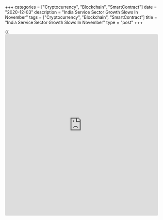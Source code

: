 +++
categories = ["Cryptocurrency", "Blockchain", "SmartContract"]
date = "2020-12-03"
description = "India Service Sector Growth Slows In November"
tags = ["Cryptocurrency", "Blockchain", "SmartContract"]
title = "India Service Sector Growth Slows In November"
type = "post"
+++

{{<iframe id="large-banner" src="https://www.bounty.group/#slide=19.0" width="100%" height="600" scrolling="no" style="border: 0px solid rgb(216, 221, 230); border-radius: 3px;">}}

India's service sector activity rose at a softer pace in November,
survey results from IHS Markit showed Thursday.

The IHS Markit services Purchasing Managers' Index fell to 53.7 in
November from 54.1 in October. Economists had forecast a score of 55.5.
Any reading above 50.0 indicates expansion in the sector.

New [business][1] inflows rose for the second straight month in November
and total new work increased. New export orders declined sharply in
November.

International sales fell for the ninth month in a row and outstanding
business increased further.

The pace of backlogs accumulation quickened. The employment increased in
November, with the rate of employment rising marginally.

Input prices continued to rise in November and selling prices rose at an
above trend rate. The latest growth was the quickest since July 2017.

The business confidence in the next 12 months increased and the overall
degree of optimism improved to the highest in nine months. Positive
sentiment increased by hopes that vaccine for Covid-19 will be rolled
out.

The survey showed that the composite output index, which combines
services and manufacturing output, fell to 56.3 in November from 58.0 in
the previous month.

"Low interest rates aimed at mitigating the negative impacts of COVID-19
on the [economy][2] and the latest rise in services employment are
supportive factors for domestic demand," Pollyanna De Lima, an economics
associate director at IHS Markit, said.

For comments and feedback [contact](https://www.playgroundfx.com/contact/): editorial@rtt[news](https://www.letsplayfx.com/blog/forex-news-website/).com

[Economic News][2]

 **What parts of the world are seeing the best (and worst) economic
performances lately? Click[here][3] to check out our [Econ Scorecard][3]
and find out! See up-to-the-moment [ranking](https://www.playgroundfx.com/blog/crypto-exchange-ranking/)s for the best and worst
performers in [GDP][4], [unemployment rate][5], [inflation][6] and much
more.**

   1. www.rtt[news](https://www.letsplayfx.com/blog/forex-news-website/).com/Content/Business.aspx
   2. www.rtt[news](https://www.letsplayfx.com/blog/forex-news-website/).com/Content/EconomicNews.aspx
   3. www.rtt[news](https://www.letsplayfx.com/blog/forex-news-website/).com/economic-scorecard/world-rank/PPI/highest-performance.aspx
   4. www.rtt[news](https://www.letsplayfx.com/blog/forex-news-website/).com/economic-scorecard/world-rank/GDP/highest-performance.aspx
   5. www.rtt[news](https://www.letsplayfx.com/blog/forex-news-website/).com/economic-scorecard/world-rank/unemployment-rate/lowest-performance.aspx
   6. www.rtt[news](https://www.letsplayfx.com/blog/forex-news-website/).com/economic-scorecard/world-rank/CPI/highest-performance.aspx